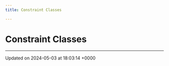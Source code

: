 ```yaml
---
title: Constraint Classes

---
```


# Constraint Classes








-------------------------------

Updated on 2024-05-03 at 18:03:14 +0000